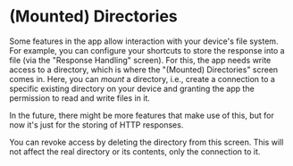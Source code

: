 # (Mounted) Directories

Some features in the app allow interaction with your device's file system. For example, you can configure your shortcuts to store the response into a file (via the "Response Handling" screen). For this, the app needs write access to a directory, which is where the "(Mounted) Directories" screen comes in. Here, you can *mount* a directory, i.e., create a connection to a specific existing directory on your device and granting the app the permission to read and write files in it.

In the future, there might be more features that make use of this, but for now it's just for the storing of HTTP responses.

You can revoke access by deleting the directory from this screen. This will not affect the real directory or its contents, only the connection to it.

